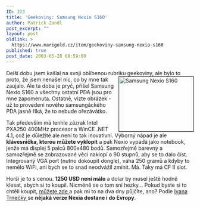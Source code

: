 ```yaml
---
ID: 323
title: 'Geekoviny: Samsung Nexio S160'
author: Patrick Zandl
post_excerpt: ""
layout: post
oldlink: >
  https://www.marigold.cz/item/geekoviny-samsung-nexio-s160
published: true
post_date: 2003-05-28 08:59:00
---
```

<p>
Delší dobu jsem kašlal na svoji oblíbenou rubriku geekoviny, ale bylo to proto, že jsem <IMG height=147 alt="Samsung Nexio S160" src="/wp-content/uploads/samsungnexios160.jpg" width=200 align=right border=1>nenašel nic, co by mne tak zaujalo. Ale ta doba je pryč, přišel Samsung Nexio S160 a všechny ostatní PDA jsou pro mne zapomenuta. Ostatně, vizte obrázek - už to provedení nového samsungáckého PDA jasně říká, že to nebude ořezávátko. </p>

<p>
Tak především má tenhle zázrak Intel PXA250 400MHz procesor a WinCE .NET 4.1, což je důležité ale není to tak inovativní. Výborný nápad je ale <STRONG>klávesnička, kterou můžete vyklopit</STRONG> a pak Nexio vypadá jako notebook, jenže má displej 5 palců 800x480 bodů. Samozřejmě barevný a samozřejmě se zobrazované věci naklopí o 90 stupnů, aby se to dalo číst. Integrovaný VGA port (nutno dokoupit dongle), váha 250 gramů a kdyby to nemělo WiFi, ani bych se to snad neodvážil zmínit. Má. Taky má CF II slot. </p>

<p>
Horší je to s cenou. <STRONG>1250 USD není málo</STRONG> a dolar by musel ještě hodně klesat, abych si to koupil. Nicméně se o tom sní hezky... Pokud byste si to chtěli koupit, <A href="http://www.dynamism.com/nexio/index.shtml" target=_blank>můžete zde </A>a pak mi to na dva dny půjčíte, ano? Podle <A href="http://www.palmare.cz/palmareport/palmareport1124021125.html" target=_blank>Ivana Trnečky </A>se <STRONG>nějaká verze Nexia dostane i do Evropy</STRONG>. </p>
